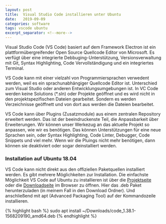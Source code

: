 ```yaml
---
layout: post
title:  Visual Studio Code installieren unter Ubuntu
date:   2019-09-09
categories: software
tags: vscode ubuntu
excerpt_separator: <!--more-->
---
```


Visual Studio Code (VS Code) basiert auf dem Framework Electron ist ein plattformübergreifender Open Source Quellcode Editor von Microsoft. Es verfügt über eine integrierte Debbuging-Unterstützung, Versionsverwaltung mit Git, Syntax Highlighting, Code Vervollständigung und ein integriertes Terminal.

<!--more-->
VS Code kann mit einer vielzahl von Programmiersprachen verwedent werden, weil es ein sprachunabhängiger Quellcode Editor ist. Unterschied zum Visual Studio oder anderen Entwicklungsumgebungen ist. In VC Code werden keine Solutions (*.sln) oder Projekte geöffnet und es wird nicht in den projektspezifischen Dateien gearbeitet. Sondern es werden Verzeichnisse geöffnett und von dort aus werden die Dateien bearbeitet.

VS Code kann über Plugins (Zusatzmodule) aus einem zentralen Repository erweitert werden. Das ist der beeindruckenste Teil, die Anpassbarkeit über Erweiterungen. Wir können unser Werkezug an das aktuelle Projekt so anpassen, wie wir es benötigen. Das können Unterstützungen für eine neue Sprachen sein, oder Syntax Highlighting, Code Linter, Debugger, Code Snippets und viel mehr. Wenn wir die Pluings nicht mehr benötigen, dann können sie deaktiviert oder sogar deinstalliert werden.


### Installation auf Ubuntu 18.04

VS Code kann nicht direkt aus den offiziellen Paketquellen installiert werden. Es gibt mehrere Möglichkeiten zur Installation. Die einfachste Möglichkeit VS Code auf Ubuntu zu installieren ist über die [Projektseite][vscode] oder die [Downloadseite][vscode-download] im Browser zu öffnen. Hier das .deb Paket herunterzuladen (in meinem Fall in den Download Ordner). Und anschließend mit apt (Advanced Packaging Tool) auf der Kommandozeile installieren.

{% highlight bash %}
sudo apt install ~/Downloads/code_1.38.1-1568209190_amd64.deb
{% endhighlight %}


[vscode]: https://code.visualstudio.com
[vscode-download]: https://code.visualstudio.com/Download
[vscode-github]: https://github.com/microsoft/vscode
